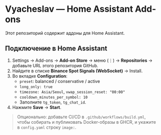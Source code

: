 # Vyacheslav — Home Assistant Add-ons

Этот репозиторий содержит аддоны для Home Assistant.

## Подключение в Home Assistant
1. Settings → Add-ons → **Add-on Store** → меню (⋮) → **Repositories** → добавьте URL этого репозитория GitHub.
2. Найдите в списке **Binance Spot Signals (WebSocket)** → Install.
3. Во вкладке **Configuration**:
   - `preset`: balanced / conservative / active
   - `long_only: true`
   - `timezone: Asia/Seoul`, `vwap_session_reset: "00:00"`
   - `cooldown_minutes_per_symbol: 10`
   - Заполните `tg_token`, `tg_chat_id`.
4. Нажмите **Save** → **Start**.

> Опционально: добавьте CI/CD в `.github/workflows/build.yml`, чтобы собирать и публиковать Docker-образы в GHCR, и укажите в `config.yaml` строку `image:`.
